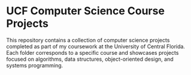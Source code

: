 # UCF Computer Science Course Projects

This repository contains a collection of computer science projects completed as part of my coursework at the University of Central Florida. Each folder corresponds to a specific course and showcases projects focused on algorithms, data structures, object-oriented design, and systems programming.


